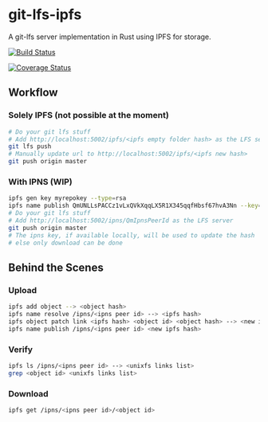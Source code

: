 # git-lfs-ipfs

A git-lfs server implementation in Rust using IPFS for storage.

[![Build Status](https://travis-ci.org/sameer/git-lfs-ipfs.svg?branch=master)](https://travis-ci.org/sameer/git-lfs-ipfs)

[![Coverage Status](https://coveralls.io/repos/github/sameer/git-lfs-ipfs/badge.svg?branch=master)](https://coveralls.io/github/sameer/git-lfs-ipfs?branch=master)

## Workflow

### Solely IPFS (not possible at the moment)
```bash
# Do your git lfs stuff
# Add http://localhost:5002/ipfs/<ipfs empty folder hash> as the LFS server
git lfs push
# Manually update url to http://localhost:5002/ipfs/<ipfs new hash>
git push origin master
```

### With IPNS (WIP)
```bash
ipfs gen key myrepokey --type=rsa
ipfs name publish QmUNLLsPACCz1vLxQVkXqqLX5R1X345qqfHbsf67hvA3Nn --key=myrepokey
# Do your git lfs stuff
# Add http://localhost:5002/ipns/QmIpnsPeerId as the LFS server
git push origin master
# The ipns key, if available locally, will be used to update the hash
# else only download can be done
```

## Behind the Scenes

### Upload
```bash
ipfs add object --> <object hash>
ipfs name resolve /ipns/<ipns peer id> --> <ipfs hash>
ipfs object patch link <ipfs hash> <object id> <object hash> --> <new ipfs hash>
ipfs name publish /ipns/<ipns peer id> <new ipfs hash>
```

### Verify
```bash
ipfs ls /ipns/<ipns peer id> --> <unixfs links list>
grep <object id> <unixfs links list>
```

### Download
```bash
ipfs get /ipns/<ipns peer id>/<object id>
```
